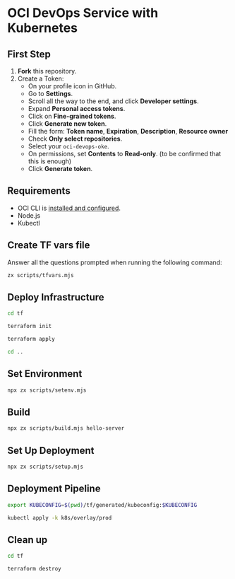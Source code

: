 # OCI DevOps Service with Kubernetes

## First Step

1. **Fork** this repository.
2. Create a Token:
    - On your profile icon in GitHub.
    - Go to **Settings**.
    - Scroll all the way to the end, and click **Developer settings**.
    - Expand **Personal access tokens**.
    - Click on **Fine-grained tokens**.
    - Click **Generate new token**.
    - Fill the form: **Token name**, **Expiration**, **Description**, **Resource owner**
    - Check **Only select repositories**.
    - Select your `oci-devops-oke`.
    - On permissions, set **Contents** to **Read-only**. (to be confirmed that this is enough)
    - Click **Generate token**.

## Requirements

- OCI CLI is [installed and configured](https://docs.oracle.com/en-us/iaas/Content/API/SDKDocs/cliinstall.htm).
- Node.js
- Kubectl

## Create TF vars file

Answer all the questions prompted when running the following command:
```bash
zx scripts/tfvars.mjs
```

## Deploy Infrastructure

```bash
cd tf
```

```bash
terraform init
```

```bash
terraform apply
```

```bash
cd ..
```

## Set Environment

```bash
npx zx scripts/setenv.mjs
```

## Build

```bash
npx zx scripts/build.mjs hello-server
```

## Set Up Deployment

```bash
npx zx scripts/setup.mjs
```

## Deployment Pipeline

```bash
export KUBECONFIG=$(pwd)/tf/generated/kubeconfig:$KUBECONFIG
```

```bash
kubectl apply -k k8s/overlay/prod
```

## Clean up


```bash
cd tf
```

```bash
terraform destroy
```